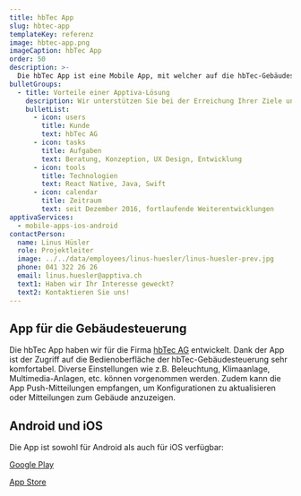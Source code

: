 ```yaml
---
title: hbTec App
slug: hbtec-app
templateKey: referenz
image: hbtec-app.png
imageCaption: hbTec App
order: 50
description: >-
  Die hbTec App ist eine Mobile App, mit welcher auf die hbTec-Gebäudesteuerung zugegriffen werden kann. Die App ist für Android und iOS verfügbar.
bulletGroups:
  - title: Vorteile einer Apptiva-Lösung
    description: Wir unterstützen Sie bei der Erreichung Ihrer Ziele und arbeiten eng und direkt mit Ihnen zusammen.
    bulletList:
      - icon: users
        title: Kunde
        text: hbTec AG
      - icon: tasks
        title: Aufgaben
        text: Beratung, Konzeption, UX Design, Entwicklung
      - icon: tools
        title: Technologien
        text: React Native, Java, Swift
      - icon: calendar
        title: Zeitraum
        text: seit Dezember 2016, fortlaufende Weiterentwicklungen
apptivaServices:
  - mobile-apps-ios-android
contactPerson:
  name: Linus Hüsler
  role: Projektleiter
  image: ../../data/employees/linus-huesler/linus-huesler-prev.jpg
  phone: 041 322 26 26
  email: linus.huesler@apptiva.ch
  text1: Haben wir Ihr Interesse geweckt?
  text2: Kontaktieren Sie uns!
---
```


## App für die Gebäudesteuerung

Die hbTec App haben wir für die Firma [hbTec AG](https://www.hbtec.ch/) entwickelt. Dank der App ist der Zugriff auf die Bedienoberfläche der hbTec-Gebäudesteuerung sehr komfortabel. Diverse Einstellungen wie z.B. Beleuchtung, Klimaanlage, Multimedia-Anlagen, etc. können vorgenommen werden. Zudem kann die App Push-Mitteilungen empfangen, um Konfigurationen zu aktualisieren oder Mitteilungen zum Gebäude anzuzeigen.

## Android und iOS

Die App ist sowohl für Android als auch für iOS verfügbar:

[Google Play](https://play.google.com/store/apps/details?id=ch.hbtec)

[App Store](https://apps.apple.com/us/app/hbtec/id1213856545)
